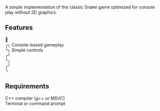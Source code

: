A simple implementation of the classic Snake game optimized for console play without 2D graphics.

## Features

🍏  
╭╮  Console-based gameplay  
╰╮  Simple controls  
╭╯  
╰╮  
╭╯  
╰  

## Requirements

C++ compiler (g++ or MSVC)  
Terminal or command prompt
